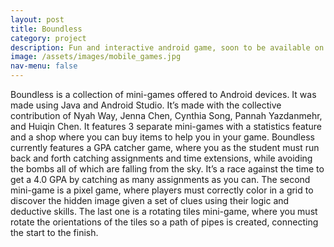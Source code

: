 ```yaml
---
layout: post
title: Boundless
category: project
description: Fun and interactive android game, soon to be available on the google play store!
image: /assets/images/mobile_games.jpg
nav-menu: false
---
```


Boundless is a collection of mini-games offered to Android devices. It was made using Java and Android Studio. It’s made with the collective contribution of Nyah Way, Jenna Chen, Cynthia Song, Pannah Yazdanmehr, and Huiqin Chen. It features 3 separate mini-games with a statistics feature and a shop where you can buy items to help you in your game. Boundless currently features a GPA catcher game, where you as the student must run back and forth catching assignments and time extensions, while avoiding the bombs all of which are falling from the sky. It’s a race against the time to get a 4.0 GPA by catching as many assignments as you can. The second mini-game is a pixel game, where players must correctly color in a grid to discover the hidden image given a set of clues using their logic and deductive skills. The last one is a rotating tiles mini-game, where you must rotate the orientations of the tiles so a path of pipes is created, connecting the start to the finish.
